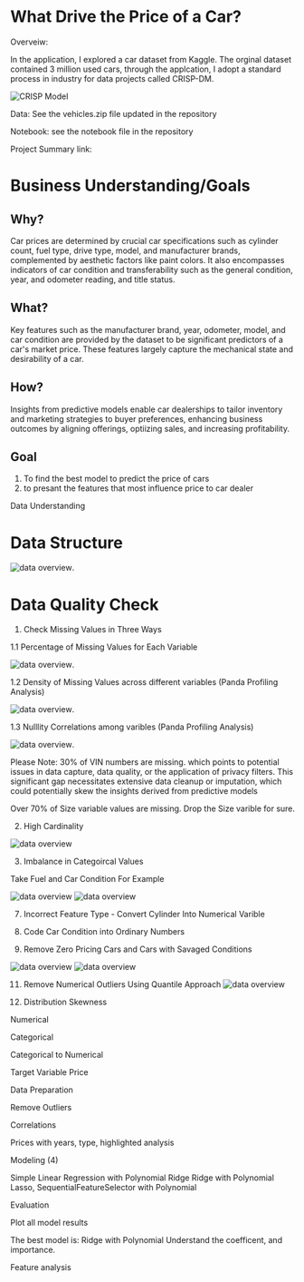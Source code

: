 # What Drive the Price of a Car?

Overveiw: 

In the application, I explored a car dataset from Kaggle. The orginal dataset contained 3 million used cars,
through the applcation, I adopt a standard process in industry for data projects called
CRISP-DM. 

![CRISP Model](https://raw.githubusercontent.com/Sandysmile/Car-Prediction/main/CRISP%20Model.png)


Data: See the vehicles.zip file updated in the repository

Notebook: see the notebook file in the repository

Project Summary link: 

# Business Understanding/Goals

## Why? 
Car prices are determined by crucial car specifications such as cylinder count, fuel type, drive type, model, and manufacturer brands, complemented by aesthetic factors like paint colors. It also encompasses indicators of car condition and transferability such as the general condition, year, and odometer reading, and title status.

## What? 
Key features such as the manufacturer brand, year, odometer, model, and car condition are provided by the dataset to be significant predictors of a car's market price. These features largely capture the mechanical state and desirability of a car. 

## How? 
Insights from predictive models enable car dealerships to tailor inventory and marketing strategies to buyer preferences, enhancing business outcomes by aligning offerings, optiizing sales, and increasing profitability.

## Goal
1. To find the best model to predict the price of cars 
2. to presant the features that most influence price to car dealer



Data Understanding

# Data Structure 

 ![data overview](https://raw.githubusercontent.com/Sandysmile/Car-Prediction/main/Image/Data%20Structure.png).
 
# Data Quality Check 

1. Check Missing Values in Three Ways
   
  1.1 Percentage of Missing Values for Each Variable

  ![data overview](https://raw.githubusercontent.com/Sandysmile/Car-Prediction/main/Image/MissingValues.png). 

  1.2 Density of Missing Values across different variables (Panda Profiling Analysis)
  
  ![data overview](https://raw.githubusercontent.com/Sandysmile/Car-Prediction/main/Image/ProfilingMissing%20Values.png). 

  1.3 Nulllity Correlations among varibles (Panda Profiling Analysis)
  
  ![data overview](https://raw.githubusercontent.com/Sandysmile/Car-Prediction/main/Image/NullityCorrelation.png). 
  
  Please Note:
  30% of VIN numbers are missing. which points to potential issues in data capture, data quality, or the application of privacy filters. This significant gap necessitates extensive data cleanup or imputation, 
  which could potentially skew the insights derived from predictive models

  Over 70% of Size variable values are missing. Drop the Size varible for sure. 
  
2. High Cardinality
   
  ![data overview](https://raw.githubusercontent.com/Sandysmile/Car-Prediction/main/Image/Cardinality.png) 


3. Imbalance in Categoircal Values
   
Take Fuel and Car Condition For Example 

![data overview](https://raw.githubusercontent.com/Sandysmile/Car-Prediction/main/Image/Imbalance.png) 
![data overview](https://raw.githubusercontent.com/Sandysmile/Car-Prediction/main/Image/CarCondition.png) 
  
7. Incorrect Feature Type - Convert Cylinder Into Numerical Varible
8. Code Car Condition into Ordinary Numbers 


9. Remove Zero Pricing Cars and Cars with Savaged Conditions
    
![data overview](https://raw.githubusercontent.com/Sandysmile/Car-Prediction/main/Image/PriceOutlier.png) 
![data overview](https://raw.githubusercontent.com/Sandysmile/Car-Prediction/main/Image/BoxplotPrices.png) 
 

11. Remove Numerical Outliers Using Quantile Approach
![data overview](https://raw.githubusercontent.com/Sandysmile/Car-Prediction/main/Image/PricesScewedness.png)

    


13. Distribution Skewness 
  
   
Numerical

Categorical 

Categorical to Numerical

Target Variable Price


Data Preparation

Remove Outliers

Correlations 

Prices with years, type, highlighted analysis

Modeling (4) 

Simple Linear Regression with Polynomial
Ridge 
Ridge with Polynomial
Lasso, SequentialFeatureSelector with Polynomial

Evaluation

Plot all model results

The best model is:
Ridge with Polynomial
Understand the coefficent, and importance. 


Feature analysis 
